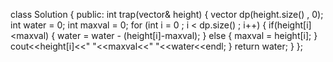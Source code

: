 class Solution {
public:
int trap(vector<int>& height) {
vector<int> dp(height.size() , 0);
int water = 0;
int maxval = 0;
for (int i = 0 ; i < dp.size() ; i++)
{
if(height[i]<maxval)
{
water = water - (height[i]-maxval);
}
else
{
maxval = height[i];
}
cout<<height[i]<<" "<<maxval<<" "<<water<<endl;
}
return water;
}
};